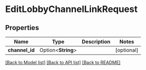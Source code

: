 # EditLobbyChannelLinkRequest

## Properties

Name | Type | Description | Notes
------------ | ------------- | ------------- | -------------
**channel_id** | Option<**String**> |  | [optional]

[[Back to Model list]](../README.md#documentation-for-models) [[Back to API list]](../README.md#documentation-for-api-endpoints) [[Back to README]](../README.md)



